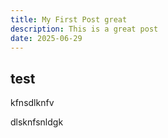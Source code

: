 ```yaml
---
title: My First Post great
description: This is a great post
date: 2025-06-29
---
```


## test
kfnsdlknfv


dlsknfsnldgk
